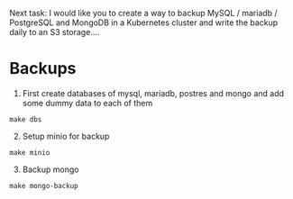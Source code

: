 Next task: I would like you to create a way to backup MySQL / mariadb / PostgreSQL and MongoDB in a Kubernetes cluster and write the backup daily to an S3 storage....

# Backups

1. First create databases of mysql, mariadb, postres and mongo and add some dummy data to each of them

```
make dbs
```


2. Setup minio for backup

```
make minio
```


3. Backup mongo

``` 
make mongo-backup
```

